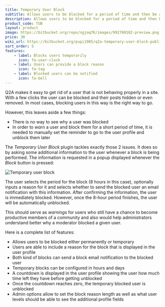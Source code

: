 ```yaml
---
title: Temporary User Block
subtitle: Allows users to be blocked for a period of time and then be automatically unblocked
description: Allows users to be blocked for a period of time and then be automatically unblocked
product_code: TUB
layout: product
image: https://bitbucket.org/repo/ngjoq7K/images/992760182-preview.png
price: 30
wiki_url: https://bitbucket.org/pupi1985/q2a-temporary-user-block-public
sort_order: 5
features:
    - label: Blocks users temporarily
      icon: fa-user-clock
    - label: Users can provide a block reason
      icon: fa-tag
    - label: Blocked users can be notified
      icon: fa-bell
---
```


Q2A makes it easy to get rid of a user that is not behaving properly in a site. With a few clicks the user can be blocked and their posts hidden or even removed. In most cases, blocking users in this way is the right way to go.

However, this leaves aside a few things:

 * There is no way to see why a user was blocked
 * In order to *warn* a user and block them for a short period of time, it is needed to manually set the reminder to go to the user profile and unblock them later

The *Temporary User Block* plugin tackles exactly those 2 issues. It does so by asking some additional information to the user whenever a block is being performed. The information is requested in a popup displayed whenever the *Block* button is pressed:

![Temporary user block](https://bitbucket.org/repo/ngjoq7K/images/992760182-preview.png)

The user selects the period for the block (8 hours in this case), optionally inputs a reason for it and selects whether to send the blocked user an email notification with this information. After confirming the information, the user is immediately blocked. However, once the 8-hour period finishes, the user will be automatically unblocked.

This should serve as *warnings* for users who still have a chance to become productive members of a community and also would help administrators understand better why a moderator blocked a given user.

Here is a complete list of features:

 * Allows users to be blocked either permanently or temporary
 * Users are able to include a reason for the block that is displayed in the user profile
 * Both kind of blocks can send a block email notification to the blocked user
 * Temporary blocks can be configured in hours and days
 * A countdown is displayed in the user profile showing the user how much time left they have before getting unblocked
 * Once the countdown reaches zero, the temporary blocked user is unblocked
 * Admin options allow to set the block reason length as well as what user levels should be able to see the additional profile fields
